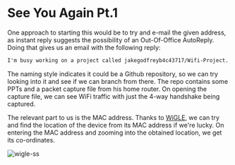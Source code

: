 # See You Again Pt.1

One approach to starting this would be to try and e-mail the given address, as instant reply suggests the possibility of an Out-Of-Office AutoReply. Doing that gives us an email with the following reply:

```txt
I'm busy working on a project called jakegodfreyb4c43717/Wifi-Project. Hence I'll be slow in replying to you. Sorry. 
```

The naming style indicates it could be a Github repository, so we can try looking into it and see if we can branch from there. The repo contains some PPTs and a packet capture file from his home router. On opening the capture file, we can see WiFi traffic with just the 4-way handshake being captured.

The relevant part to us is the MAC address. Thanks to [WiGLE](wigle.net), we can try and find the location of the device from its MAC address if we're lucky. On entering the MAC address and zooming into the obtained location, we get its co-ordinates.

![wigle-ss](https://imgur.com/5rmHJwh.png)

